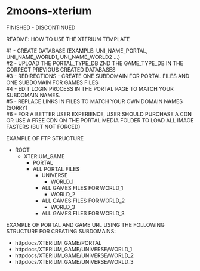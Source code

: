 # 2moons-xterium
FINISHED - DISCONTINUED

README: HOW TO USE THE XTERIUM TEMPLATE

#1 - CREATE DATABASE (EXAMPLE: UNI_NAME_PORTAL, UNI_NAME_WORLD1, UNI_NAME_WORLD2 ...)<br>
#2 - UPLOAD THE PORTAL_TYPE_DB ZND THE GAME_TYPE_DB IN THE CORRECT PREVIOUS CREATED DATABASES<br>
#3 - REDIRECTIONS - CREATE ONE SUBDOMAIN FOR PORTAL FILES AND ONE SUBDOMAIN FOR GAMES FILES<br>
#4 - EDIT LOGIN PROCESS IN THE PORTAL PAGE TO MATCH YOUR SUBDOMAIN NAMES.<br>
#5 - REPLACE LINKS IN FILES TO MATCH YOUR OWN DOMAIN NAMES (SORRY)<br>
#6 - FOR A BETTER USER EXPERIENCE, USER SHOULD PURCHASE A CDN OR USE A FREE CDN ON THE PORTAL MEDIA FOLDER TO LOAD ALL IMAGE FASTERS (BUT NOT FORCED)


EXAMPLE OF FTP STRUCTURE

- ROOT
	- XTERIUM_GAME
		- PORTAL
      - ALL PORTAL FILES
		- UNIVERSE
			- WORLD_1
        - ALL GAMES FILES FOR WORLD_1
			- WORLD_2
        - ALL GAMES FILES FOR WORLD_2
			- WORLD_3
        - ALL GAMES FILES FOR WORLD_3
			
EXAMPLE OF PORTAL AND GAME URL USING THE FOLLOWING STRUCTURE FOR CREATING SUBDOMAINS:
- httpdocs/XTERIUM_GAME/PORTAL
- httpdocs/XTERIUM_GAME/UNIVERSE/WORLD_1
- httpdocs/XTERIUM_GAME/UNIVERSE/WORLD_2
- httpdocs/XTERIUM_GAME/UNIVERSE/WORLD_3
			
			
